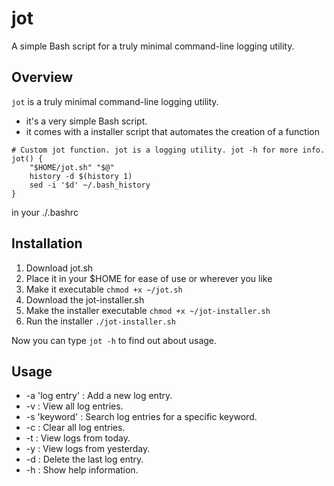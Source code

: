# jot
A simple Bash script for a truly minimal command-line logging utility. 

## Overview
`jot` is a truly minimal command-line logging utility.
- it's a very simple Bash script.
- it comes with a installer script that automates the creation of a function
```
# Custom jot function. jot is a logging utility. jot -h for more info.
jot() {
    "$HOME/jot.sh" "$@"
    history -d $(history 1)
    sed -i '$d' ~/.bash_history
}
```

in your ./.bashrc


## Installation
1. Download jot.sh
2. Place it in your $HOME for ease of use or wherever you like
2. Make it executable `chmod +x ~/jot.sh`
3. Download the jot-installer.sh
4. Make the installer executable `chmod +x ~/jot-installer.sh`
5. Run the installer `./jot-installer.sh`

Now you can type `jot -h` to find out about usage.

## Usage

- -a 'log entry' : Add a new log entry.
- -v : View all log entries.
- -s 'keyword' : Search log entries for a specific keyword.
- -c : Clear all log entries.
- -t : View logs from today.
- -y : View logs from yesterday.
- -d : Delete the last log entry.
- -h : Show help information.
